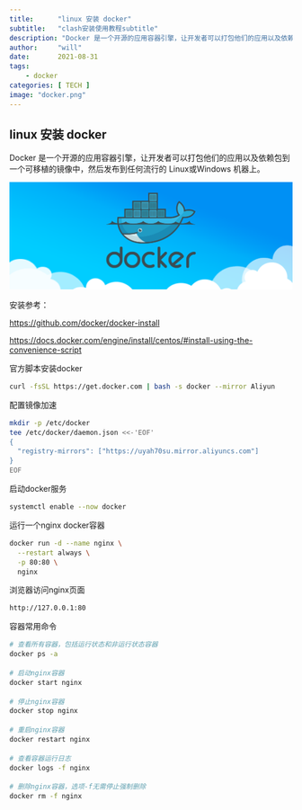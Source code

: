 ```yaml
---
title:      "linux 安装 docker"
subtitle:   "clash安装使用教程subtitle"
description: "Docker 是一个开源的应用容器引擎，让开发者可以打包他们的应用以及依赖包到一个可移植的镜像中，然后发布到任何流行的 Linux或Windows 机器上。"
author:     "will"
date:       2021-08-31
tags:
    - docker
categories: [ TECH ]
image: "docker.png"
---
```


## linux 安装 docker

Docker 是一个开源的应用容器引擎，让开发者可以打包他们的应用以及依赖包到一个可移植的镜像中，然后发布到任何流行的 Linux或Windows 机器上。

![](docker.png)

安装参考：

<https://github.com/docker/docker-install>

<https://docs.docker.com/engine/install/centos/#install-using-the-convenience-script>

官方脚本安装docker

```bash
curl -fsSL https://get.docker.com | bash -s docker --mirror Aliyun
```

配置镜像加速

```bash
mkdir -p /etc/docker
tee /etc/docker/daemon.json <<-'EOF'
{
  "registry-mirrors": ["https://uyah70su.mirror.aliyuncs.com"]
}
EOF
```

启动docker服务

```bash
systemctl enable --now docker
```

运行一个nginx docker容器

```bash
docker run -d --name nginx \
  --restart always \
  -p 80:80 \
  nginx
```

浏览器访问nginx页面

```bash
http://127.0.0.1:80
```

容器常用命令

```bash
# 查看所有容器，包括运行状态和非运行状态容器
docker ps -a

# 启动nginx容器
docker start nginx

# 停止nginx容器
docker stop nginx

# 重启nginx容器
docker restart nginx

# 查看容器运行日志
docker logs -f nginx

# 删除nginx容器，选项-f无需停止强制删除
docker rm -f nginx
```

